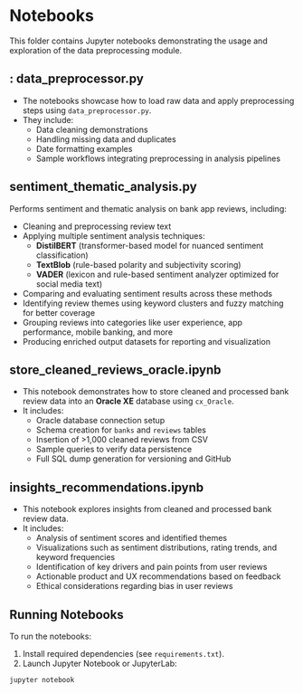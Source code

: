 # Notebooks

This folder contains Jupyter notebooks demonstrating the usage and exploration of the data preprocessing module.

## : data_preprocessor.py

- The notebooks showcase how to load raw data and apply preprocessing steps using `data_preprocessor.py`.
- They include:
  - Data cleaning demonstrations
  - Handling missing data and duplicates
  - Date formatting examples
  - Sample workflows integrating preprocessing in analysis pipelines

## sentiment_thematic_analysis.py
  Performs sentiment and thematic analysis on bank app reviews, including:

  - Cleaning and preprocessing review text
  - Applying multiple sentiment analysis techniques:
    - **DistilBERT** (transformer-based model for nuanced sentiment classification)
    - **TextBlob** (rule-based polarity and subjectivity scoring)
    - **VADER** (lexicon and rule-based sentiment analyzer optimized for social media text)
  - Comparing and evaluating sentiment results across these methods
  - Identifying review themes using keyword clusters and fuzzy matching for better coverage
  - Grouping reviews into categories like user experience, app performance, mobile banking, and more
  - Producing enriched output datasets for reporting and visualization

## store_cleaned_reviews_oracle.ipynb

- This notebook demonstrates how to store cleaned and processed bank review data into an **Oracle XE** database using `cx_Oracle`.
- It includes:
  - Oracle database connection setup
  - Schema creation for `banks` and `reviews` tables
  - Insertion of >1,000 cleaned reviews from CSV
  - Sample queries to verify data persistence
  - Full SQL dump generation for versioning and GitHub

## insights_recommendations.ipynb

- This notebook explores insights from cleaned and processed bank review data.
- It includes:
  - Analysis of sentiment scores and identified themes
  - Visualizations such as sentiment distributions, rating trends, and keyword frequencies
  - Identification of key drivers and pain points from user reviews
  - Actionable product and UX recommendations based on feedback
  - Ethical considerations regarding bias in user reviews

## Running Notebooks

To run the notebooks:

1. Install required dependencies (see `requirements.txt`).
2. Launch Jupyter Notebook or JupyterLab:

```bash
jupyter notebook
```